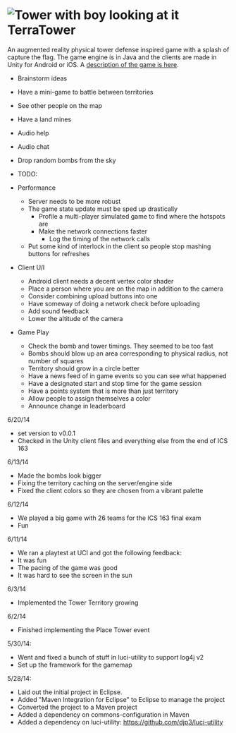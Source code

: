 ![Tower with boy looking at it](http://upload.wikimedia.org/wikipedia/commons/c/cb/Broadway_tower_edit.jpg)
TerraTower
==========

An augmented reality physical tower defense inspired game with a splash of capture the flag.  The game engine is in Java and the clients are made in Unity for Android or iOS.
A [description of the game is here](http://www.ics.uci.edu/~djp3/classes/2014_03_ICS163/tasks/terraTowerClient.html).

* Brainstorm ideas
 * Have a mini-game to battle between territories
 * See other people on the map
 * Have a land mines
 * Audio help
 * Audio chat
 * Drop random bombs from the sky

* TODO:
 * Performance
   * Server needs to be more robust
   * The game state update must be sped up drastically
     * Profile a multi-player simulated game to find where the hotspots are
     * Make the network connections faster
       * Log the timing of the network calls
   * Put some kind of interlock in the client so people stop mashing buttons for refreshes
 * Client U/I
   * Android client needs a decent vertex color shader
   * Place a person where you are on the map in addition to the camera
   * Consider combining upload buttons into one
   * Have someway of doing a network check before uploading
   * Add sound feedback
   * Lower the altitude of the camera
 * Game Play
   * Check the bomb and tower timings.  They seemed to be too fast
   * Bombs should blow up an area corresponding to physical radius, not number of squares
   * Territory should grow in a circle better
   * Have a news feed of in game events so you can see what happened
   * Have a designated start and stop time for the game session
   * Have a points system that is more than just territory
   * Allow people to assign themselves a color
   * Announce change in leaderboard

6/20/14
 * set version to v0.0.1
 * Checked in the Unity client files and everything else from the end of ICS 163

6/13/14
 * Made the bombs look bigger
 * Fixing the territory caching on the server/engine side
 * Fixed the client colors so they are chosen from a vibrant palette 

6/12/14
* We played a big game with 26 teams for the ICS 163 final exam
 * Fun

6/11/14
* We ran a playtest at UCI and got the following feedback:
 * It was fun
 * The pacing of the game was good
 * It was hard to see the screen in the sun


6/3/14
* Implemented the Tower Territory growing

6/2/14
* Finished implementing the Place Tower event

5/30/14:
* Went and fixed a bunch of stuff in luci-utility to support log4j v2
* Set up the framework for the gamemap

5/28/14:
* Laid out the initial project in Eclipse.
* Added "Maven Integration for Eclipse" to Eclipse to manage the project
* Converted the project to a Maven project
* Added a dependency on commons-configuration in Maven
* Added a dependency on luci-utility: https://github.com/djp3/luci-utility

	

